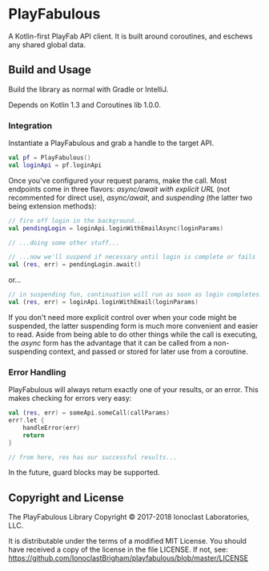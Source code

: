 # PlayFabulous

A Kotlin-first PlayFab API client. It is built around coroutines, and eschews
any shared global data.

## Build and Usage

Build the library as normal with Gradle or IntelliJ.

Depends on Kotlin 1.3 and Coroutines lib 1.0.0.

### Integration

Instantiate a PlayFabulous and grab a handle to the target API.

```kotlin
val pf = PlayFabulous()
val loginApi = pf.loginApi
```

Once you've configured your request params, make the call. Most endpoints come in
three flavors: _async/await with explicit URL_ (not recommented for direct use),
_async/await_, and _suspending_ (the latter two being extension methods):

```kotlin
// fire off login in the background...
val pendingLogin = loginApi.loginWithEmailAsync(loginParams)

// ...doing some other stuff...

// ...now we'll suspend if necessary until login is complete or fails
val (res, err) = pendingLogin.await()
```

or...

```kotlin
// in suspending fun, continuation will run as soon as login completes...
val (res, err) = loginApi.loginWithEmail(loginParams)
```

If you don't need more explicit control over when your code might be suspended,
the latter suspending form is much more convenient and easier to read. Aside from
being able to do other things while the call is executing, the _async_ form has
the advantage that it can be called from a non-suspending context, and passed or
stored for later use from a coroutine.

### Error Handling

PlayFabulous will always return exactly one of your results, or an error. This
makes checking for errors very easy:

```kotlin
val (res, err) = someApi.someCall(callParams)
err?.let {
    handleError(err)
    return
}

// from here, res has our successful results...
```

In the future, guard blocks may be supported.

## Copyright and License

The PlayFabulous Library Copyright © 2017-2018 Ionoclast Laboratories, LLC.

It is distributable under the terms of a modified MIT License. You should have
received a copy of the license in the file LICENSE. If not, see:
  <https://github.com/IonoclastBrigham/playfabulous/blob/master/LICENSE>
